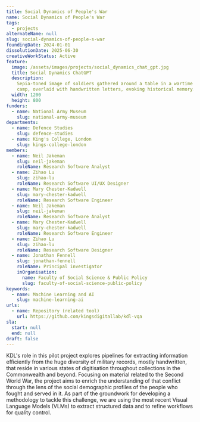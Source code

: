 ```yaml
---
title: Social Dynamics of People's War
name: Social Dynamics of People's War
tags:
  - projects
alternateName: null
slug: social-dynamics-of-people-s-war
foundingDate: 2024-01-01
dissolutionDate: 2025-06-30
creativeWorkStatus: Active
feature:
  image: /assets/images/projects/social_dynamics_chat_gpt.jpg
  title: Social Dynamics ChatGPT
  description:
    Sepia-toned image of soldiers gathered around a table in a wartime
    camp, overlaid with handwritten letters, evoking historical memory.
  width: 1200
  height: 800
funders:
  - name: National Army Museum
    slug: national-army-museum
departments:
  - name: Defence Studies
    slug: defence-studies
  - name: King's College, London
    slug: kings-college-london
members:
  - name: Neil Jakeman
    slug: neil-jakeman
    roleName: Research Software Analyst
  - name: Zihao Lu
    slug: zihao-lu
    roleName: Research Software UI/UX Designer
  - name: Mary Chester-Kadwell
    slug: mary-chester-kadwell
    roleName: Research Software Engineer
  - name: Neil Jakeman
    slug: neil-jakeman
    roleName: Research Software Analyst
  - name: Mary Chester-Kadwell
    slug: mary-chester-kadwell
    roleName: Research Software Engineer
  - name: Zihao Lu
    slug: zihao-lu
    roleName: Research Software Designer
  - name: Jonathan Fennell
    slug: jonathan-fennell
    roleName: Principal investigator
    inOrganisation:
      name: Faculty of Social Science & Public Policy
      slug: faculty-of-social-science-public-policy
keywords:
  - name: Machine Learning and AI
    slug: machine-learning-ai
urls:
  - name: Repository (related tool)
    url: https://github.com/kingsdigitallab/kdl-vqa
sla:
  start: null
  end: null
draft: false
---
```


KDL's role in this pilot project explores pipelines for extracting information efficiently from the huge diversity of military records, mostly handwritten, that reside in various states of digitisation throughout collections in the Commonwealth and beyond. Focusing on material related to the Second World War, the project aims to enrich the understanding of that conflict through the lens of the social demographic profiles of the people who fought and served in it. As part of the groundwork for developing a methodology to tackle this challenge, we are using the most recent Visual Language Models (VLMs) to extract structured data and to refine workflows for quality control.
